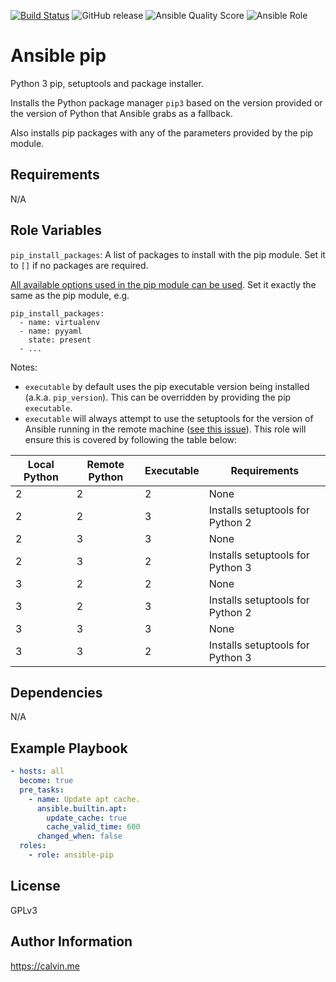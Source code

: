 [![Build Status](https://travis-ci.com/calvinbui/ansible-pip.svg?branch=master)](https://travis-ci.com/calvinbui/ansible-pip)
![GitHub release](https://img.shields.io/github/release/calvinbui/ansible-pip.svg)
![Ansible Quality Score](https://img.shields.io/ansible/quality/35859.svg)
![Ansible Role](https://img.shields.io/ansible/role/d/35859.svg)

# Ansible pip

Python 3 pip, setuptools and package installer.

Installs the Python package manager `pip3` based on the version provided or the version of Python that Ansible grabs as a fallback.

Also installs pip packages with any of the parameters provided by the pip module.

## Requirements

N/A

## Role Variables

`pip_install_packages`: A list of packages to install with the pip module.  Set it to `[]` if no packages are required.

[All available options used in the pip module can be used](https://docs.ansible.com/ansible/2.7/modules/pip_module.html). Set it exactly the same as the pip module, e.g.

```
pip_install_packages:
  - name: virtualenv
  - name: pyyaml
    state: present
  - ...
```

Notes:
- `executable` by default uses the pip executable version being installed (a.k.a. `pip_version`). This can be overridden by providing the pip `executable`.
- `executable` will always attempt to use the setuptools for the version of Ansible running in the remote machine ([see this issue](https://github.com/ansible/ansible/issues/47361#issuecomment-431705748)). This role will ensure this is covered by following the table below:

| Local Python | Remote Python | Executable | Requirements                     |
|--------------|---------------|------------|----------------------------------|
| 2            | 2             | 2          | None                             |
| 2            | 2             | 3          | Installs setuptools for Python 2 |
| 2            | 3             | 3          | None                             |
| 2            | 3             | 2          | Installs setuptools for Python 3 |
| 3            | 2             | 2          | None                             |
| 3            | 2             | 3          | Installs setuptools for Python 2 |
| 3            | 3             | 3          | None                             |
| 3            | 3             | 2          | Installs setuptools for Python 3 |

## Dependencies

N/A

## Example Playbook


```yaml
- hosts: all
  become: true
  pre_tasks:
    - name: Update apt cache.
      ansible.builtin.apt:
        update_cache: true
        cache_valid_time: 600
      changed_when: false
  roles:
    - role: ansible-pip
```

## License

GPLv3

## Author Information

https://calvin.me
